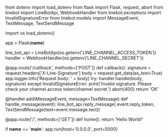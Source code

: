 from dotenv import load_dotenv
from flask import Flask, request, abort
from linebot import LineBotApi, WebhookHandler
from linebot.exceptions import InvalidSignatureError
from linebot.models import MessageEvent, TextMessage, TextSendMessage

import os
load_dotenv()

app = Flask(__name__)

line_bot_api = LineBotApi(os.getenv('LINE_CHANNEL_ACCESS_TOKEN'))
handler = WebhookHandler(os.getenv('LINE_CHANNEL_SECRET'))


@app.route('/callback', methods=['POST'])
def callback():
    signature = request.headers['X-Line-Signature']
    body = request.get_data(as_text=True)
    app.logger.info('Request body: ' + body)
    try:
        handler.handle(body, signature)
    except InvalidSignatureError:
        print('Invalid signature. Please check your channel access token/channel secret.')
        abort(400)
    return 'OK'


@handler.add(MessageEvent, message=TextMessage)
def handle_message(event):
    line_bot_api.reply_message(
        event.reply_token,
        TextSendMessage(text=event.message.text))


@app.route('/', methods=['GET'])
def home():
    return 'Hello World!'


if __name__ == '__main__':
    app.run(host='0.0.0.0', port=5000)
